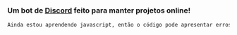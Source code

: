 ### Um bot de [Discord](https://discord.com/) feito para manter projetos online!
```sh
Ainda estou aprendendo javascript, então o código pode apresentar erros -_-
```
